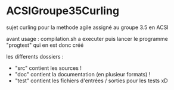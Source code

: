 ACSIGroupe35Curling
===================
 
 
sujet curling pour la methode agile assigné au groupe 3.5 en ACSI


avant usage : compilation.sh a executer
puis lancer le programme "progtest" qui en est donc créé
 
 
 
les differents dossiers :
- "src" contient les sources !
- "doc" contient la documentation (en plusieur formats) !
- "test" contient les fichiers d'entrées / sorties pour les tests xD
